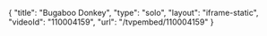 {
    "title": "Bugaboo Donkey",
    "type": "solo",
    "layout": "iframe-static",
    "videoId": "110004159",
    "url": "\/tvpembed\/110004159"
}